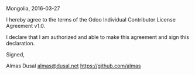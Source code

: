 Mongolia, 2016-03-27

I hereby agree to the terms of the Odoo Individual Contributor License
Agreement v1.0.

I declare that I am authorized and able to make this agreement and sign this
declaration.

Signed,

Almas Dusal almas@dusal.net https://github.com/almas
